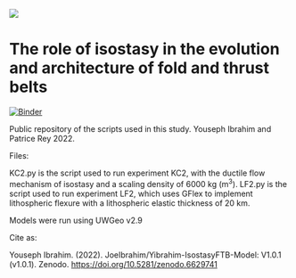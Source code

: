 ![](https://github.com/underworld-community/ibrahim-isostasy-ftb/blob/main/output.gif)

# The role of isostasy in the evolution and architecture of fold and thrust belts

[![Binder](https://mybinder.org/badge_logo.svg)](https://mybinder.org/v2/gh/underworld-community/ibrahim-isostasy-ftb/HEAD)

Public repository of the scripts used in this study.
Youseph Ibrahim and Patrice Rey 2022.


Files:

KC2.py is the script used to run experiment KC2, with the ductile flow mechanism of isostasy and a scaling density of 6000 kg (m<sup>3</sup>).
LF2.py is the script used to run experiment LF2, which uses GFlex to implement lithospheric flexure with a lithospheric elastic thickness of 20 km.

Models were run using UWGeo v2.9

Cite as:

Youseph Ibrahim. (2022). JoeIbrahim/Yibrahim-IsostasyFTB-Model: V1.0.1 (v1.0.1). Zenodo. https://doi.org/10.5281/zenodo.6629741
